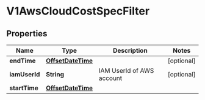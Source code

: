 # V1AwsCloudCostSpecFilter

## Properties
Name | Type | Description | Notes
------------ | ------------- | ------------- | -------------
**endTime** | [**OffsetDateTime**](OffsetDateTime.md) |  |  [optional]
**iamUserId** | **String** | IAM UserId of AWS account |  [optional]
**startTime** | [**OffsetDateTime**](OffsetDateTime.md) |  | 
